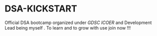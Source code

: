 # DSA-KICKSTART
Official DSA bootcamp organized under *GDSC ICOER* and Development Lead being myself  . To learn and to grow with use join now !!!
